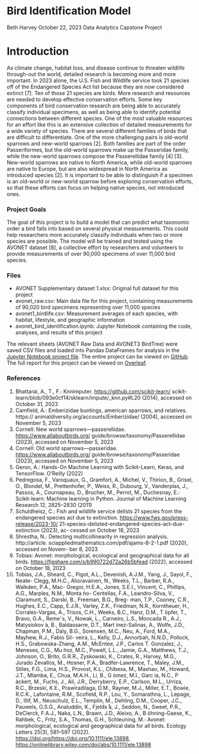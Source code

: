 # Bird Identification Model

Beth Harvey
October 22, 2023
Data Analytics Capstone Project

# Introduction

As climate change, habitat loss, and disease continue to threaten wildlife through-out the world, detailed research is becoming more and more important. In 2023 alone, the U.S. Fish and Wildlife service took 21 species off of the Endangered Species Act list because they are now considered extinct [7]. Ten of those 21 species are birds. More research and resources are needed to develop effective conservation efforts. Some key components of bird conservation research are being able to accurately classify individual specimens, as well as being able to identify potential connections between different species. One of the most valuable resources for an effort like this is an extensive collection of detailed measurements for a wide variety of species. There are several different families of birds that are difficult to differentiate. One of the more challenging pairs is old-world sparrows and new-world sparrows [2]. Both families are part of the order Passeriformes, but the old-world sparrows make up the Passeridae family, while the new-world sparrows compose the Passerellidae family [4] [3]. New-world sparrows are native to North America, while old-world sparrows are native to Europe, but are also widespread in North America as introduced species [2]. It is important to be able to distinguish if a specimen is an old-world or new-world sparrow before exploring conservation efforts, so that these efforts can focus on helping native species, not introduced ones.

### Project Goals

The goal of this project is to build a model that can predict what taxonomic order a bird falls into based on several physical measurements. This could help researchers more accurately classify individuals when two or more species are possible. The model will be trained and tested using the AVONET dataset [8], a collective effort by researchers and volunteers to provide measurements of over 90,000 specimens of over 11,000 bird species. 

### Files

* AVONET Supplementary dataset 1.xlsx: Original full dataset for this project
* avonet_raw.csv: Main data file for this project, containing measurements of 90,020 bird specimens representing over 11,000 species
* avonet1_birdlife.csv: Measurement averages of each species, with habitat, lifestyle, and geographic information
* avonet_bird_identification.ipynb: Jupyter Notebook containing the code, analyses, and results of this project


 The relevant sheets (AVONET Raw Data and AVONET3 BirdTree) were saved CSV files and loaded into Pandas DataFrames for analysis in the [Jupyter Notebook project file](avonet_bird_identification.ipynb).
 The entire project can be viewed on [GitHub](https://github.com/bethharvey/capstone-project).
 The full report for this project can be viewed on [Overleaf](https://www.overleaf.com/read/hzzmcjpxkfvz#0b9003).

### References 

1. Bhattarai, A., T., F.: Knnimputer. https://github.com/scikit-learn/
scikit-learn/blob/093e0cf14/sklearn/impute/_knn.py#L20 (2014), accessed
on October 31, 2023
2. Camfield, A.: Emberizidae buntings, american sparrows, and relatives. https://
animaldiversity.org/accounts/Emberizidae/ (2004), accessed on November 5,
2023
3. Cornell: New world sparrows—passerellidae. https://www.allaboutbirds.org/
guide/browse/taxonomy/Passerellidae (2023), accessed on November 5, 2023
4. Cornell: Old world sparrows—passeridae. https://www.allaboutbirds.org/
guide/browse/taxonomy/Passeridae (2023), accessed on November 5, 2023
5. Geron, A.: Hands-On Machine Learning with Scikit-Learn, Keras, and TensorFlow.
O’Reilly (2022)
6. Pedregosa, F., Varoquaux, G., Gramfort, A., Michel, V., Thirion, B., Grisel, O.,
Blondel, M., Prettenhofer, P., Weiss, R., Dubourg, V., Vanderplas, J., Passos, A.,
Cournapeau, D., Brucher, M., Perrot, M., Duchesnay, E.: Scikit-learn: Machine
learning in Python. Journal of Machine Learning Research 12, 2825–2830 (2011)
7. Schuldheisz, C.: Fish and wildlife service delists 21 species from the endangered
species act due to extinction. https://www.fws.gov/press-release/2023-10/
21-species-delisted-endangered-species-act-due-extinction (2023), ac-
cessed on October 18, 2023
8. Shrestha, N.: Detecting multicollinearity in regression analysis. http://article.
sciappliedmathematics.com/pdf/ajams-8-2-1.pdf (2020), accessed on Novem-
ber 8, 2023
9. Tobias: Avonet: morphological, ecological and geographical data for all birds.
https://figshare.com/s/b990722d72a26b5bfead (2022), accessed on October 18,
2023
10. Tobias, J.A., Sheard, C., Pigot, A.L., Devenish, A.J.M., Yang, J., Sayol, F., Neate-
Clegg, M.H.C., Alioravainen, N., Weeks, T.L., Barber, R.A., Walkden, P.A., Mac-
Gregor, H.E.A., Jones, S.E.I., Vincent, C., Phillips, A.G., Marples, N.M., Monta ̃no-
Centellas, F.A., Leandro-Silva, V., Claramunt, S., Darski, B., Freeman, B.G., Breg-
man, T.P., Cooney, C.R., Hughes, E.C., Capp, E.J.R., Varley, Z.K., Friedman,
N.R., Korntheuer, H., Corrales-Vargas, A., Trisos, C.H., Weeks, B.C., Hanz, D.M.,
T ̈opfer, T., Bravo, G.A., Remeˇs, V., Nowak, L., Carneiro, L.S., Moncada R., A.J.,
Matysiokov ́a, B., Baldassarre, D.T., Mart ́ınez-Salinas, A., Wolfe, J.D., Chapman,
P.M., Daly, B.G., Sorensen, M.C., Neu, A., Ford, M.A., Mayhew, R.J., Fabio Sil-
veira, L., Kelly, D.J., Annorbah, N.N.D., Pollock, H.S., Grabowska-Zhang, A.M.,
McEntee, J.P., Carlos T. Gonzalez, J., Meneses, C.G., Mu ̃noz, M.C., Powell, L.L.,
Jamie, G.A., Matthews, T.J., Johnson, O., Brito, G.R.R., Zyskowski, K., Crates,
R., Harvey, M.G., Jurado Zevallos, M., Hosner, P.A., Bradfer-Lawrence, T., Maley,
J.M., Stiles, F.G., Lima, H.S., Provost, K.L., Chibesa, M., Mashao, M., Howard,
J.T., Mlamba, E., Chua, M.A.H., Li, B., G ́omez, M.I., Garc ́ıa, N.C., P ̈ackert,
M., Fuchs, J., Ali, J.R., Derryberry, E.P., Carlson, M.L., Urriza, R.C., Brzeski,
K.E., Prawiradilaga, D.M., Rayner, M.J., Miller, E.T., Bowie, R.C.K., Lafontaine,
R.M., Scofield, R.P., Lou, Y., Somarathna, L., Lepage, D., Illif, M., Neuschulz,
E.L., Templin, M., Dehling, D.M., Cooper, J.C., Pauwels, O.S.G., Analuddin, K.,
Fjelds ̊a, J., Seddon, N., Sweet, P.R., DeClerck, F.A.J., Naka, L.N., Brawn, J.D.,
Aleixo, A., B ̈ohning-Gaese, K., Rahbek, C., Fritz, S.A., Thomas, G.H., Schleuning,
M.: Avonet: morphological, ecological and geographical data for all birds. Ecology
Letters 25(3), 581–597 (2022). https://doi.org/https://doi.org/10.1111/ele.13898, 
https://onlinelibrary.wiley.com/doi/abs/10.1111/ele.13898
